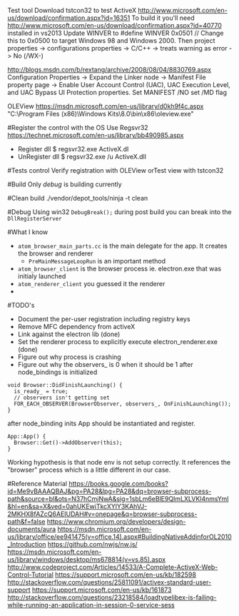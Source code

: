 Test tool
Download tstcon32 to test ActiveX http://www.microsoft.com/en-us/download/confirmation.aspx?id=16351
To build it you'll need http://www.microsoft.com/en-us/download/confirmation.aspx?id=40770 installed in vs2013
Update WINVER to #define WINVER 0x0501		// Change this to 0x0500 to target Windows 98 and Windows 2000.
Then project properties -> configurations properties -> C/C++ -> treats warning as error -> No (/WX-)

http://blogs.msdn.com/b/rextang/archive/2008/08/04/8830769.aspx
Configuration Properties -> Expand the Linker node -> Manifest File property page -> Enable User Account Control (UAC), UAC Execution Level, and UAC Bypass UI Protection properties.
Set MANIFEST /NO
set /MD flag

OLEView
https://msdn.microsoft.com/en-us/library/d0kh9f4c.aspx
 "C:\Program Files (x86)\Windows Kits\8.0\bin\x86\oleview.exe"

#Register the control with the OS
Use Regsvr32 https://technet.microsoft.com/en-us/library/bb490985.aspx
* Register dll
$ regsvr32.exe ActiveX.dl
* UnRegister dll
$ regsvr32.exe /u ActiveX.dll

#Tests control
Verify registration with OLEView
orTest view with tstcon32

#Build
Only *debug* is building currently

#Clean build
./vendor/depot_tools/ninja -t clean


#Debug
Using win32 `DebugBreak();` during post build you can break into the `DllRegisterServer`

#What I know
* `atom_browser_main_parts.cc` is the main delegate for the app. It creates the browser and renderer
   * `PreMainMessageLoopRun` is an important method
* `atom_browser_client` is the browser process ie. electron.exe that was initialy launched
* `atom_renderer_client` you guessed it the renderer
* 

#TODO's
* Document the per-user registration including registry keys
* Remove MFC dependency from activeX
* Link against the electron lib (done)
* Set the renderer process to explicitly execute electron_renderer.exe (done)
* Figure out why process is crashing
* Figure out why the observers_ is 0 when it should be 1 after node_bindings is initialized
```
void Browser::DidFinishLaunching() {
  is_ready_ = true;
  // observers isn't getting set
  FOR_EACH_OBSERVER(BrowserObserver, observers_, OnFinishLaunching());
}

```
after node_binding inits App should be instantiated and register. 
```
App::App() {
  Browser::Get()->AddObserver(this);
}
```
Working hypothesis is that node env is not setup correctly. It references the "browser" process which is a little different in our case.

#Reference Material
https://books.google.com/books?id=Me9vBAAAQBAJ&pg=PA28&lpg=PA28&dq=browser-subprocess-path&source=bl&ots=N37hCmjNwA&sig=1sbLm6eBlE9QImLXLVKl4nmsYmI&hl=en&sa=X&ved=0ahUKEwiTkcXYlY3KAhVJ-2MKHX8fAZcQ6AEIUDAH#v=onepage&q=browser-subprocess-path&f=false
https://www.chromium.org/developers/design-documents/aura
https://msdn.microsoft.com/en-us/library/office/ee941475(v=office.14).aspx#BuildingNativeAddinforOL2010_Introduction
https://github.com/nwjs/nw.js/
https://msdn.microsoft.com/en-us/library/windows/desktop/ms678814(v=vs.85).aspx
http://www.codeproject.com/Articles/14533/A-Complete-ActiveX-Web-Control-Tutorial
https://support.microsoft.com/en-us/kb/182598
http://stackoverflow.com/questions/25811091/activex-standard-user-support
https://support.microsoft.com/en-us/kb/161873
http://stackoverflow.com/questions/23218584/loadtypelibex-is-failing-while-running-an-application-in-session-0-service-sess
